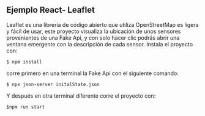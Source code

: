 ## Ejemplo React- Leaflet

Leaflet es una librería de código abierto que utiliza OpenStreetMap es ligera y fácil de usar, este proyecto visualiza la ubicación de unos sensores provenientes de una Fake Api, y con solo hacer clic podrás abrir una ventana emergente con la descripción de cada sensor. 
Instala el proyecto con:
 
`$ npm install`

corre primero en una terminal la Fake Api con el siguiente comando:

`$ npx json-server initalState.json`

Y después en otra terminal diferente corre el proyecto con:

`$npm run start`
